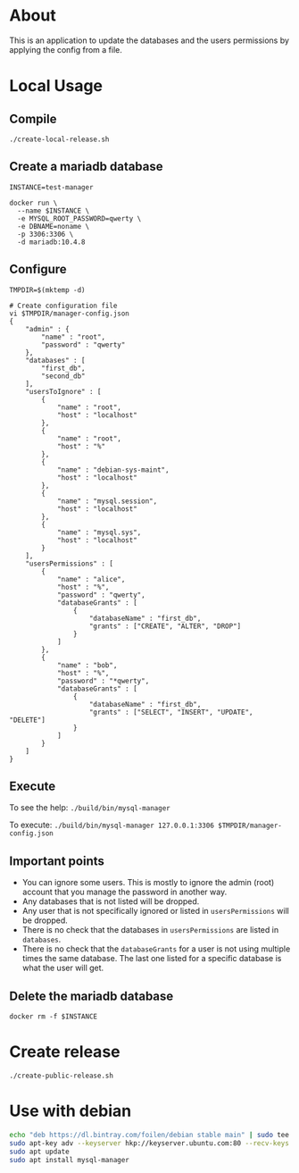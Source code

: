 # About

This is an application to update the databases and the users permissions by applying the config from a file.

# Local Usage


## Compile

`./create-local-release.sh`

## Create a mariadb database

```
INSTANCE=test-manager

docker run \
  --name $INSTANCE \
  -e MYSQL_ROOT_PASSWORD=qwerty \
  -e DBNAME=noname \
  -p 3306:3306 \
  -d mariadb:10.4.8
```

## Configure

```
TMPDIR=$(mktemp -d)

# Create configuration file
vi $TMPDIR/manager-config.json
{
	"admin" : {
		"name" : "root",
		"password" : "qwerty"
	},
	"databases" : [
		"first_db",
		"second_db"
	],
	"usersToIgnore" : [
		{
			"name" : "root",
			"host" : "localhost"
		},
		{
			"name" : "root",
			"host" : "%"
		},
		{
			"name" : "debian-sys-maint",
			"host" : "localhost"
		},
		{
			"name" : "mysql.session",
			"host" : "localhost"
		},
		{
			"name" : "mysql.sys",
			"host" : "localhost"
		}
	],
	"usersPermissions" : [
		{
			"name" : "alice",
			"host" : "%",
			"password" : "qwerty",
			"databaseGrants" : [
				{
					"databaseName" : "first_db",
					"grants" : ["CREATE", "ALTER", "DROP"]
				}
			]
		},
		{
			"name" : "bob",
			"host" : "%",
			"password" : "*qwerty",
			"databaseGrants" : [
				{
					"databaseName" : "first_db",
					"grants" : ["SELECT", "INSERT", "UPDATE", "DELETE"]
				}
			]
		}
	]
}

```

## Execute

To see the help:
`./build/bin/mysql-manager`

To execute:
`./build/bin/mysql-manager 127.0.0.1:3306 $TMPDIR/manager-config.json`

## Important points

* You can ignore some users. This is mostly to ignore the admin (root) account that you manage the password in another way.
* Any databases that is not listed will be dropped.
* Any user that is not specifically ignored or listed in `usersPermissions` will be dropped.
* There is no check that the databases in `usersPermissions` are listed in `databases`.
* There is no check that the `databaseGrants` for a user is not using multiple times the same database. The last one listed for a specific database is what the user will get.

## Delete the mariadb database

```
docker rm -f $INSTANCE
```

# Create release

`./create-public-release.sh`

# Use with debian

```bash
echo "deb https://dl.bintray.com/foilen/debian stable main" | sudo tee /etc/apt/sources.list.d/foilen.list
sudo apt-key adv --keyserver hkp://keyserver.ubuntu.com:80 --recv-keys 379CE192D401AB61
sudo apt update
sudo apt install mysql-manager
```
